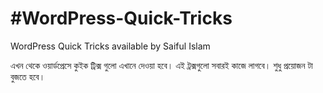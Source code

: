 # #WordPress-Quick-Tricks
WordPress Quick Tricks available by Saiful Islam

এখন থেকে ওয়ার্ডপ্রেসে কুইক ট্রিক্স গুলো এখানে দেওয়া হবে। এই ট্রক্সগুলো সবারই কাজে লাগবে। শুধু প্রয়োজন টা বুজতে হবে। 
